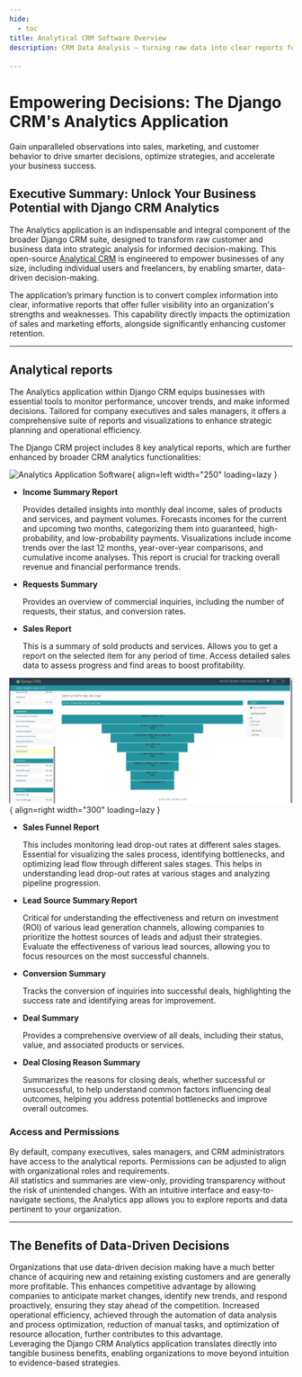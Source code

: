 ```yaml
---
hide:
  - toc
title: Analytical CRM Software Overview
description: CRM Data Analysis – turning raw data into clear reports for better decision-making. Explore detailed income, sales and conversion metrics to boost profitability.

---
```


# Empowering Decisions: The Django CRM's Analytics Application

Gain unparalleled observations into sales, marketing, and customer behavior to drive smarter decisions, optimize strategies, and accelerate your business success.

## Executive Summary: Unlock Your Business Potential with Django CRM Analytics

The Analytics application is an indispensable and integral component of the broader Django CRM suite, designed to transform raw customer and business data into strategic analysis for informed decision-making. This open-source [Analytical CRM](../index.md) is engineered to empower businesses of any size, including individual users and freelancers, by enabling smarter, data-driven decision-making.

The application’s primary function is to convert complex information into clear, informative reports that offer fuller visibility into an organization's strengths and weaknesses. This capability directly impacts the optimization of sales and marketing efforts, alongside significantly enhancing customer retention.

---

## Analytical reports

The Analytics application within Django CRM equips businesses with essential tools to monitor performance, uncover trends, and make informed decisions. Tailored for company executives and sales managers, it offers a comprehensive suite of reports and visualizations to enhance strategic planning and operational efficiency.

The Django CRM project includes 8 key analytical reports, which are further enhanced by broader CRM analytics functionalities:

![Analytics Application Software](../assets/img/screenshots/income_summary_screenshot.png){ align=left width="250" loading=lazy }

* **Income Summary Report**

    Provides detailed insights into monthly deal income, sales of products and services, and payment volumes. Forecasts incomes for the current and upcoming two months, categorizing them into guaranteed, high-probability, and low-probability payments. Visualizations include income trends over the last 12 months, year-over-year comparisons, and cumulative income analyses. This report is crucial for tracking overall revenue and financial performance trends.

* **Requests Summary**

    Provides an overview of commercial inquiries, including the number of requests, their status, and conversion rates.

* **Sales Report**

    This is a summary of sold products and services. Allows you to get a report on the selected item for any period of time. Access detailed sales data to assess progress and find areas to boost profitability.

![Screenshot of Sales Funnel Report](../assets/img/screenshots/sales_funnel_screenshot.png){ align=right width="300" loading=lazy }

* **Sales Funnel Report**

    This includes monitoring lead drop-out rates at different sales stages.
    Essential for visualizing the sales process, identifying bottlenecks, and optimizing lead flow through different sales stages. This helps in understanding lead drop-out rates at various stages and analyzing pipeline progression.

* **Lead Source Summary Report**

    Critical for understanding the effectiveness and return on investment (ROI) of various lead generation channels,  allowing companies to prioritize the hottest sources of leads and adjust their strategies. Evaluate the effectiveness of various lead sources, allowing you to focus resources on the most successful channels.

* **Conversion Summary**

    Tracks the conversion of inquiries into successful deals, highlighting the success rate and identifying areas for improvement.

* **Deal Summary**

    Provides a comprehensive overview of all deals, including their status, value, and associated products or services.

* **Deal Closing Reason Summary**

    Summarizes the reasons for closing deals, whether successful or unsuccessful, to help understand common factors influencing deal outcomes, helping you address potential bottlenecks and improve overall outcomes.

### Access and Permissions

By default, company executives, sales managers, and CRM administrators have access to the analytical reports. Permissions can be adjusted to align with organizational roles and requirements.  
All statistics and summaries are view-only, providing transparency without the risk of unintended changes. With an intuitive interface and easy-to-navigate sections, the Analytics app allows you to explore reports and data pertinent to your organization.

---

## The Benefits of Data-Driven Decisions

Organizations that use data-driven decision making have a much better chance of acquiring new and retaining existing customers and are generally more profitable. This enhances competitive advantage by allowing companies to anticipate market changes, identify new trends, and respond proactively, ensuring they stay ahead of the competition. Increased operational efficiency, achieved through the automation of data analysis and process optimization, reduction of manual tasks, and optimization of resource allocation, further contributes to this advantage.  
Leveraging the Django CRM Analytics application translates directly into tangible business benefits, enabling organizations to move beyond intuition to evidence-based strategies.
